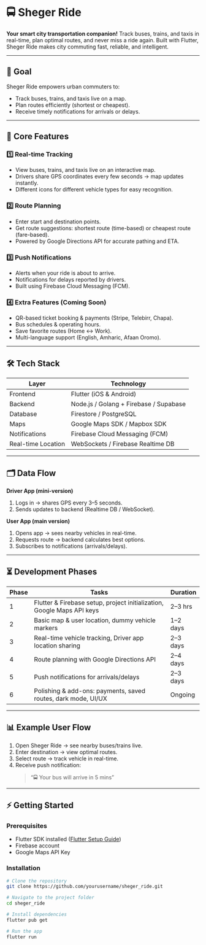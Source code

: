 # 🚍 Sheger Ride

**Your smart city transportation companion!** Track buses, trains, and taxis in real-time, plan optimal routes, and never miss a ride again. Built with Flutter, Sheger Ride makes city commuting fast, reliable, and intelligent.  

---

## 🎯 Goal

Sheger Ride empowers urban commuters to:  

- Track buses, trains, and taxis live on a map.  
- Plan routes efficiently (shortest or cheapest).  
- Receive timely notifications for arrivals or delays.  

---

## 📱 Core Features

### 1️⃣ Real-time Tracking
- View buses, trains, and taxis live on an interactive map.  
- Drivers share GPS coordinates every few seconds → map updates instantly.  
- Different icons for different vehicle types for easy recognition.  

### 2️⃣ Route Planning
- Enter start and destination points.  
- Get route suggestions: shortest route (time-based) or cheapest route (fare-based).  
- Powered by Google Directions API for accurate pathing and ETA.  

### 3️⃣ Push Notifications
- Alerts when your ride is about to arrive.  
- Notifications for delays reported by drivers.  
- Built using Firebase Cloud Messaging (FCM).  

### 4️⃣ Extra Features (Coming Soon)
- QR-based ticket booking & payments (Stripe, Telebirr, Chapa).  
- Bus schedules & operating hours.  
- Save favorite routes (Home ↔ Work).  
- Multi-language support (English, Amharic, Afaan Oromo).  

---

## 🛠️ Tech Stack

| Layer | Technology |
|-------|------------|
| Frontend | Flutter (iOS & Android) |
| Backend | Node.js / Golang + Firebase / Supabase |
| Database | Firestore / PostgreSQL |
| Maps | Google Maps SDK / Mapbox SDK |
| Notifications | Firebase Cloud Messaging (FCM) |
| Real-time Location | WebSockets / Firebase Realtime DB |

---

## 🗂️ Data Flow

**Driver App (mini-version)**  
1. Logs in → shares GPS every 3–5 seconds.  
2. Sends updates to backend (Realtime DB / WebSocket).  

**User App (main version)**  
1. Opens app → sees nearby vehicles in real-time.  
2. Requests route → backend calculates best options.  
3. Subscribes to notifications (arrivals/delays).  

---

## ⏳ Development Phases

| Phase | Tasks | Duration |
|-------|-------|---------|
| 1 | Flutter & Firebase setup, project initialization, Google Maps API keys | 2–3 hrs |
| 2 | Basic map & user location, dummy vehicle markers | 1–2 days |
| 3 | Real-time vehicle tracking, Driver app location sharing | 2–3 days |
| 4 | Route planning with Google Directions API | 2–4 days |
| 5 | Push notifications for arrivals/delays | 2–3 days |
| 6 | Polishing & add-ons: payments, saved routes, dark mode, UI/UX | Ongoing |

---

## 📊 Example User Flow

1. Open Sheger Ride → see nearby buses/trains live.  
2. Enter destination → view optimal routes.  
3. Select route → track vehicle in real-time.  
4. Receive push notification:  
   > “🚍 Your bus will arrive in 5 mins”  

---

## ⚡ Getting Started

### Prerequisites
- Flutter SDK installed ([Flutter Setup Guide](https://docs.flutter.dev/get-started/install))  
- Firebase account  
- Google Maps API Key  

### Installation
```bash
# Clone the repository
git clone https://github.com/yourusername/sheger_ride.git

# Navigate to the project folder
cd sheger_ride

# Install dependencies
flutter pub get

# Run the app
flutter run
